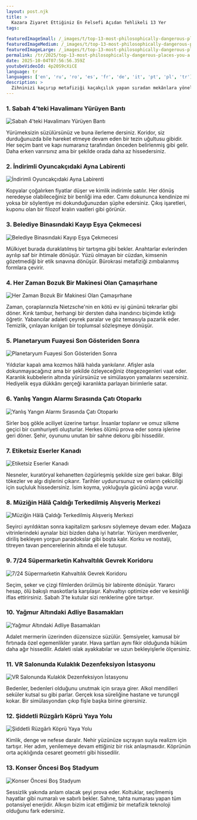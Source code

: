 ```yaml
---
layout: post.njk
title: >
  Kazara Ziyaret Ettiğiniz En Felsefi Açıdan Tehlikeli 13 Yer
tags:
  
featuredImageSmall: /_images/t/top-13-most-philosophically-dangerous-places-you-a-cover-tr-small.webp
featuredImageMedium: /_images/t/top-13-most-philosophically-dangerous-places-you-a-cover-tr-medium.webp
featuredImageLarge: /_images/t/top-13-most-philosophically-dangerous-places-you-a-cover-tr-large.webp
permalink: /tr/2025/top-13-most-philosophically-dangerous-places-you-a.html
date: 2025-10-04T07:56:56.359Z
youtubeVideoId: 4p20S9cXiCE
language: tr
languages: ['en', 'ru', 'ro', 'es', 'fr', 'de', 'it', 'pt', 'pl', 'tr']
description: >
  Zihninizi kaçırıp metafiziği kaçakçılık yapan sıradan mekânlara yönelik bir saha rehberi. Her nokta sezginizi eğip gündelik yaşamı yapaymış gibi hissettirir. Vahiylere, hafif baş dönmelerine ve kendinizle münakaşalara neden olduğu söylenir. Merakla kullanın ve inançlarınız için bir B planı bulundurun.
---
```


### 1. Sabah 4'teki Havalimanı Yürüyen Bantı

![Sabah 4'teki Havalimanı Yürüyen Bantı](/_images/a/a253d36c593eb22d656a9cddd4d1387d-medium.webp)

Yürümeksizin süzülürsünüz ve buna ilerleme dersiniz. Koridor, siz durduğunuzda bile hareket etmeye devam eden bir tezin uğultusu gibidir. Her seçim bant ve kapı numaranız tarafından önceden belirlenmiş gibi gelir. Daha erken varırsınız ama bir şekilde orada daha az hissedersiniz.

### 2. İndirimli Oyuncakçıdaki Ayna Labirenti

![İndirimli Oyuncakçıdaki Ayna Labirenti](/_images/3/38b14972c193bcd13acc7b4cb8e8b69f-medium.webp)

Kopyalar çoğalırken fiyatlar düşer ve kimlik indirimle satılır. Her dönüş neredeyse olabileceğiniz bir benliği ima eder. Camı dokununca kendinize mi yoksa bir söylentiye mi dokunduğunuzdan şüphe edersiniz. Çıkış işaretleri, kuponu olan bir filozof kralın vaatleri gibi görünür.

### 3. Belediye Binasındaki Kayıp Eşya Çekmecesi

![Belediye Binasındaki Kayıp Eşya Çekmecesi](/_images/4/44e8c6f75b6befe614833a67e686e019-medium.webp)

Mülkiyet burada duraklatılmış bir tartışma gibi bekler. Anahtarlar evlerinden ayrılıp saf bir ihtimale dönüşür. Yüzü olmayan bir cüzdan, kimsenin gözetmediği bir etik sınavına dönüşür. Bürokrasi metafiziği zımbalanmış formlara çevirir.

### 4. Her Zaman Bozuk Bir Makinesi Olan Çamaşırhane

![Her Zaman Bozuk Bir Makinesi Olan Çamaşırhane](/_images/8/88a908cdbc8336c02f4a35ca5396ecac-medium.webp)

Zaman, çoraplarınızla Nietzsche'nin en kötü ev işi gününü tekrarlar gibi döner. Kırık tambur, herhangi bir dersten daha inandırıcı biçimde kıtlığı öğretir. Yabancılar adaleti çeyrek paralar ve göz temasıyla pazarlık eder. Temizlik, çınlayan kırılgan bir toplumsal sözleşmeye dönüşür.

### 5. Planetaryum Fuayesi Son Gösteriden Sonra

![Planetaryum Fuayesi Son Gösteriden Sonra](/_images/4/489febf086d5b86be68413e07b9b370f-medium.webp)

Yıldızlar kapalı ama kozmos hâlâ halıda yankılanır. Afişler asla dokunmayacağınız ama bir şekilde özleyeceğiniz ötegezegenleri vaat eder. Karanlık kubbelerin altında yürürsünüz ve simülasyon yamalarını sezersiniz. Hediyelik eşya dükkânı gerçeği karanlıkta parlayan birimlerle satar.

### 6. Yanlış Yangın Alarmı Sırasında Çatı Otoparkı

![Yanlış Yangın Alarmı Sırasında Çatı Otoparkı](/_images/1/1f267cd1de6310d151cb9cfec1579713-medium.webp)

Sirler boş gökle aciliyet üzerine tartışır. İnsanlar toplanır ve omuz silkme geçici bir cumhuriyeti oluşturlar. Herkes ölümü prova eder sonra işlerine geri döner. Şehir, oyununu unutan bir sahne dekoru gibi hissedilir.

### 7. Etiketsiz Eserler Kanadı

![Etiketsiz Eserler Kanadı](/_images/4/48104f15aba53297c5185f0025bffaaf-medium.webp)

Nesneler, kuratöryal kehanetten özgürleşmiş şekilde size geri bakar. Bilgi tökezler ve algı dişlerini çıkarır. Tarihler uydurursunuz ve onların çekiciliği için suçluluk hissedersiniz. İsim koyma, yokluğuyla gücünü açığa vurur.

### 8. Müziğin Hâlâ Çaldığı Terkedilmiş Alışveriş Merkezi

![Müziğin Hâlâ Çaldığı Terkedilmiş Alışveriş Merkezi](/_images/5/5d6e594e9bf5db319c9036431e5242fc-medium.webp)

Seyirci ayrıldıktan sonra kapitalizm şarkısını söylemeye devam eder. Mağaza vitrinlerindeki aynalar bizi bizden daha iyi hatırlar. Yürüyen merdivenler, diriliş bekleyen yorgun paradokslar gibi boşta kalır. Korku ve nostalji, titreyen tavan pencerelerinin altında el ele tutuşur.

### 9. 7/24 Süpermarketin Kahvaltılık Gevrek Koridoru

![7/24 Süpermarketin Kahvaltılık Gevrek Koridoru](/_images/3/37c1152526f0872aa65ba33641b8f583-medium.webp)

Seçim, şeker ve çizgi filmlerden örülmüş bir labirente dönüşür. Yararcı hesap, ölü bakışlı maskotlarla karşılaşır. Kahvaltıyı optimize eder ve kesinliği iflas ettirirsiniz. Sabah 3'te kutular sizi renklerine göre tartışır.

### 10. Yağmur Altındaki Adliye Basamakları

![Yağmur Altındaki Adliye Basamakları](/_images/6/6e84fca83b69cac661521fb9822aa7c2-medium.webp)

Adalet mermerin üzerinden düzensizce süzülür. Şemsiyeler, kamusal bir fırtınada özel egemenlikler yaratır. Hava şartları aynı fikir olduğunda hüküm daha ağır hissedilir. Adaleti ıslak ayakkabılar ve uzun bekleyişlerle ölçersiniz.

### 11. VR Salonunda Kulaklık Dezenfeksiyon İstasyonu

![VR Salonunda Kulaklık Dezenfeksiyon İstasyonu](/_images/e/ea87c906810ba1a083ad080bdba2eea4-medium.webp)

Bedenler, bedenleri olduğunu unutmak için sıraya girer. Alkol mendilleri seküler kutsal su gibi parlar. Gerçek kısa süreliğine hastane ve turunçgil kokar. Bir simülasyondan çıkıp fişle başka birine girersiniz.

### 12. Şiddetli Rüzgârlı Köprü Yaya Yolu

![Şiddetli Rüzgârlı Köprü Yaya Yolu](/_images/e/e112a0c3f0ca8e1ed2465c9517c8fcb2-medium.webp)

Kimlik, denge ve nefese daralır. Nehir yüzünüze sıçrayan suyla realizm için tartışır. Her adım, yenilemeye devam ettiğiniz bir risk anlaşmasıdır. Köprünün orta açıklığında cesaret geometri gibi hissedilir.

### 13. Konser Öncesi Boş Stadyum

![Konser Öncesi Boş Stadyum](/_images/5/583433f9ccbaeaad39c79cbd80020784-medium.webp)

Sessizlik yakında anlam olacak şeyi prova eder. Koltuklar, seçilmemiş hayatlar gibi numaralı ve sabırlı bekler. Sahne, tahta numarası yapan tüm potansiyel enerjidir. Alkışın bizim icat ettiğimiz bir metafizik teknoloji olduğunu fark edersiniz.

